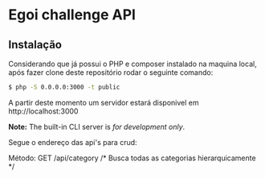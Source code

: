 # Egoi challenge API

## Instalação

Considerando que já possui o PHP e composer instalado na maquina local, após fazer clone deste repositório rodar o seguinte comando:
```bash
$ php -S 0.0.0.0:3000 -t public
```

A partir deste momento um servidor estará disponivel em http://localhost:3000

**Note:** The built-in CLI server is *for development only*.

Segue o endereço das api's para crud:

Método: GET
/api/category /* Busca todas as categorias hierarquicamente */

